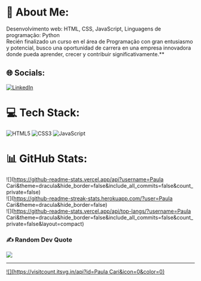 # 💫 About Me:
Desenvolvimento web: HTML, CSS, JavaScript, Linguagens de programação: Python<br>Recién finalizado un curso en el área de Programação  con gran entusiasmo y potencial, busco una oportunidad de carrera en una empresa innovadora donde pueda aprender, crecer y contribuir significativamente.**


## 🌐 Socials:
[![LinkedIn](https://img.shields.io/badge/LinkedIn-%230077B5.svg?logo=linkedin&logoColor=white)](https://linkedin.com/in/https://www.linkedin.com/in/ma-paula-33268617b/) 

# 💻 Tech Stack:
![HTML5](https://img.shields.io/badge/html5-%23E34F26.svg?style=for-the-badge&logo=html5&logoColor=white) ![CSS3](https://img.shields.io/badge/css3-%231572B6.svg?style=for-the-badge&logo=css3&logoColor=white) ![JavaScript](https://img.shields.io/badge/javascript-%23323330.svg?style=for-the-badge&logo=javascript&logoColor=%23F7DF1E)
# 📊 GitHub Stats:
![](https://github-readme-stats.vercel.app/api?username=Paula Cari&theme=dracula&hide_border=false&include_all_commits=false&count_private=false)<br/>
![](https://github-readme-streak-stats.herokuapp.com/?user=Paula Cari&theme=dracula&hide_border=false)<br/>
![](https://github-readme-stats.vercel.app/api/top-langs/?username=Paula Cari&theme=dracula&hide_border=false&include_all_commits=false&count_private=false&layout=compact)

### ✍️ Random Dev Quote
![](https://quotes-github-readme.vercel.app/api?type=horizontal&theme=light)

---
[![](https://visitcount.itsvg.in/api?id=Paula Cari&icon=0&color=0)](https://visitcount.itsvg.in)

<!-- Proudly created with GPRM ( https://gprm.itsvg.in ) -->

